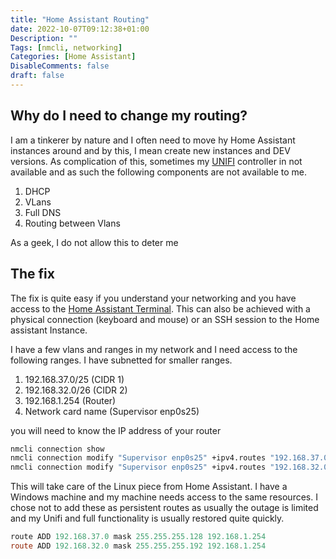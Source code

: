 ```yaml
---
title: "Home Assistant Routing"
date: 2022-10-07T09:12:38+01:00
Description: ""
Tags: [nmcli, networking]
Categories: [Home Assistant]
DisableComments: false
draft: false
---
```


## Why do I need to change my routing?

I am a tinkerer by nature and I often need to move hy Home Assistant instances around and by this, I mean create new instances and DEV versions. As complication of this, sometimes my [UNIFI](https://account.ui.com/login) controller in not available and as such the following components are not available to me.

1. DHCP
2. VLans
3. Full DNS
4. Routing between Vlans

As a geek, I do not allow this to deter me

## The fix

The fix is quite easy if you understand your networking and you have access to the [Home Assistant Terminal](https://github.com/hassio-addons/addon-ssh). This can also be achieved with a physical connection (keyboard and mouse) or an SSH session to the Home assistant Instance.

I have a few vlans and ranges in my network and I need access to the following ranges. I have subnetted for smaller ranges.

1. 192.168.37.0/25 (CIDR 1)
2. 192.168.32.0/26 (CIDR 2)
3. 192.168.1.254 (Router)
4. Network card name (Supervisor enp0s25)

you will need to know the IP address of your router

```bash
nmcli connection show
nmcli connection modify "Supervisor enp0s25" +ipv4.routes "192.168.37.0/25 192.168.1.254"
nmcli connection modify "Supervisor enp0s25" +ipv4.routes "192.168.32.0/26 192.168.1.254"
```

This will take care of the Linux piece from Home Assistant. I have a Windows machine and my machine needs access to the same resources. I chose not to add these as persistent routes as usually the outage is limited and my Unifi and full functionality is usually restored quite quickly.

```powershell
route ADD 192.168.37.0 mask 255.255.255.128 192.168.1.254
route ADD 192.168.32.0 mask 255.255.255.192 192.168.1.254
```
